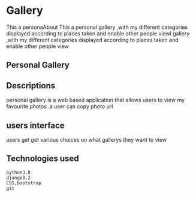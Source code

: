 # Gallery
This a personaAbout This a personal gallery ,with my different categories displayed according to places taken and enable other people viewl gallery ,with my different categories displayed according to places taken and enable other people view
## Personal Gallery

## Descriptions

personal gallery is a web based application that allows users to view my favourite photos .a user can copy photo url
## users interface
users get get various choices on what gallerys they want to view
## Technologies used

```
python3.8
django3.2
CSS,bootstrap
git
```


